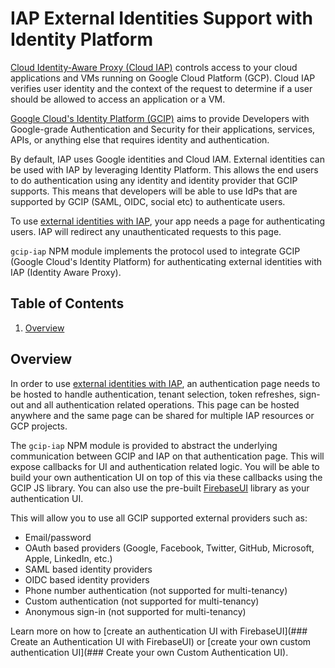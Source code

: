 # IAP External Identities Support with Identity Platform

[Cloud Identity-Aware Proxy (Cloud IAP)](https://cloud.google.com/iap/)
controls access to your cloud applications and VMs running on Google Cloud Platform (GCP).
Cloud IAP verifies user identity and the context of the request to determine if a user
should be allowed to access an application or a VM.

[Google Cloud's Identity Platform (GCIP)]((https://cloud.google.com/identity-platform/))
aims to provide Developers with Google-grade Authentication and Security for their
applications, services, APIs, or anything else that requires identity and authentication.

By default, IAP uses Google identities and Cloud IAM. External identities can be used
with IAP by leveraging Identity Platform. This allows the end users to do authentication
using any identity and identity provider that GCIP supports. This means that developers
will be able to use IdPs that are supported by GCIP (SAML, OIDC, social etc)
to authenticate users.

To use
[external identities with IAP](https://cloud.google.com/iap/docs/external-identities),
your app needs a page for authenticating users. IAP will redirect any unauthenticated
requests to this page.

`gcip-iap` NPM module implements the protocol used to integrate
GCIP (Google Cloud's Identity Platform) for authenticating external identities
with IAP (Identity Aware Proxy).

## Table of Contents

1. [Overview](#overview)

## Overview

In order to use
[external identities with IAP](https://cloud.google.com/iap/docs/external-identities),
an authentication page needs to be hosted to handle authentication, tenant
selection, token refreshes, sign-out and all authentication related operations.
This page can be hosted anywhere and the same page can be shared for multiple
IAP resources or GCP projects.

The `gcip-iap` NPM module is provided to abstract the underlying communication
between GCIP and IAP on that authentication page. This will expose callbacks
for UI and authentication related logic.
You will be able to build your own authentication UI on top of this via
these callbacks using the GCIP JS library. You can also use the pre-built
[FirebaseUI](https://github.com/firebase/firebaseui-web)
library as your authentication UI.

This will allow you to use all GCIP supported external providers such as:
- Email/password
- OAuth based providers (Google, Facebook, Twitter, GitHub, Microsoft, Apple,
  LinkedIn, etc.)
- SAML based identity providers
- OIDC based identity providers
- Phone number authentication (not supported for multi-tenancy)
- Custom authentication (not supported for multi-tenancy)
- Anonymous sign-in (not supported for multi-tenancy)

Learn more on how to
[create an authentication UI with FirebaseUI](### Create an Authentication UI with FirebaseUI)
or
[create your own custom authentication UI](### Create your own Custom Authentication UI).
